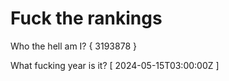 # Fuck the rankings

Who the hell am I?
{ 3193878 }

What fucking year is it?
[ 2024-05-15T03:00:00Z ]
